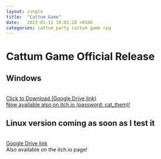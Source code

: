 ```yaml
---
layout: single
title:  "Cattum Game"
date:   2023-01-11 10:01:28 +0100
categories: cattum_party cattum game rpg
---
```


# Cattum Game Official Release

## Windows

<br>
<a href="https://drive.google.com/file/d/1bHWGpWsJpFFeqs4F-vf7ToLtAYCBhZ1L/view?usp=sharing" download>Click to Download (Google Drive link)</a>
<br>
<a href="https://halls1.itch.io/cattum">Now available also on itch.io (password: cat_them)!</a>
<br>

## Linux version coming as soon as I test it
<br>
<a href="https://drive.google.com/file/d/1IG8U06hH5rB2qDpUhrpYO_cDxQkWb5ET/view?usp=share_link">Google Drive link</a>
<br>
Also available on the itch.io page!
